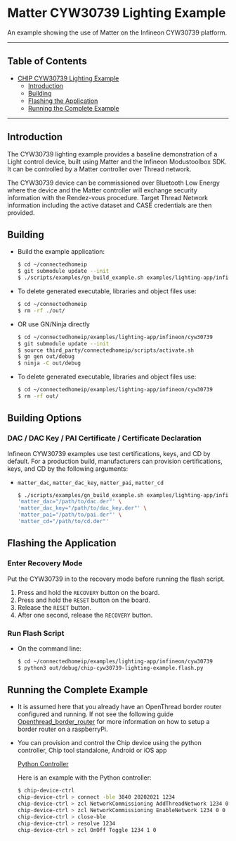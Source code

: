 # Matter CYW30739 Lighting Example

An example showing the use of Matter on the Infineon CYW30739 platform.

---

## Table of Contents

-   [CHIP CYW30739 Lighting Example](#matter-cyw30739-lighting-example)
    -   [Introduction](#introduction)
    -   [Building](#building)
    -   [Flashing the Application](#flashing-the-application)
    -   [Running the Complete Example](#running-the-complete-example)

---

## Introduction

The CYW30739 lighting example provides a baseline demonstration of a Light
control device, built using Matter and the Infineon Modustoolbox SDK. It can be
controlled by a Matter controller over Thread network.

The CYW30739 device can be commissioned over Bluetooth Low Energy where the
device and the Matter controller will exchange security information with the
Rendez-vous procedure. Target Thread Network information including the active
dataset and CASE credentials are then provided.

## Building

-   Build the example application:

    ```bash
    $ cd ~/connectedhomeip
    $ git submodule update --init
    $ ./scripts/examples/gn_build_example.sh examples/lighting-app/infineon/cyw30739 out/lighting-app
    ```

-   To delete generated executable, libraries and object files use:

    ```bash
    $ cd ~/connectedhomeip
    $ rm -rf ./out/
    ```

-   OR use GN/Ninja directly

    ```bash
    $ cd ~/connectedhomeip/examples/lighting-app/infineon/cyw30739
    $ git submodule update --init
    $ source third_party/connectedhomeip/scripts/activate.sh
    $ gn gen out/debug
    $ ninja -C out/debug
    ```

-   To delete generated executable, libraries and object files use:

    ```bash
    $ cd ~/connectedhomeip/examples/lighting-app/infineon/cyw30739
    $ rm -rf out/
    ```

## Building Options

### DAC / DAC Key / PAI Certificate / Certificate Declaration

Infineon CYW30739 examples use test certifications, keys, and CD by default. For
a production build, manufacturers can provision certifications, keys, and CD by
the following arguments:

-   `matter_dac`, `matter_dac_key`, `matter_pai`, `matter_cd`

    ```bash
    $ ./scripts/examples/gn_build_example.sh examples/lighting-app/infineon/cyw30739 out/lighting-app \
    'matter_dac="/path/to/dac.der"' \
    'matter_dac_key="/path/to/dac_key.der"' \
    'matter_pai="/path/to/pai.der"' \
    'matter_cd="/path/to/cd.der"'
    ```

## Flashing the Application

### Enter Recovery Mode

Put the CYW30739 in to the recovery mode before running the flash script.

1. Press and hold the `RECOVERY` button on the board.
2. Press and hold the `RESET` button on the board.
3. Release the `RESET` button.
4. After one second, release the `RECOVERY` button.

### Run Flash Script

-   On the command line:

    ```bash
    $ cd ~/connectedhomeip/examples/lighting-app/infineon/cyw30739
    $ python3 out/debug/chip-cyw30739-lighting-example.flash.py
    ```

## Running the Complete Example

-   It is assumed here that you already have an OpenThread border router
    configured and running. If not see the following guide
    [Openthread_border_router](https://github.com/project-chip/connectedhomeip/blob/master/docs/guides/openthread_border_router_pi.md)
    for more information on how to setup a border router on a raspberryPi.

-   You can provision and control the Chip device using the python controller,
    Chip tool standalone, Android or iOS app

    [Python Controller](https://github.com/project-chip/connectedhomeip/blob/master/src/controller/python/README.md)

    Here is an example with the Python controller:

    ```bash
    $ chip-device-ctrl
    chip-device-ctrl > connect -ble 3840 20202021 1234
    chip-device-ctrl > zcl NetworkCommissioning AddThreadNetwork 1234 0 0 operationalDataset=hex:0e080000000000000000000300000b35060004001fffe00208dead00beef00cafe0708fddead00beef000005108e11d8ea8ffaa875713699f59e8807e0030a4f70656e5468726561640102c2980410edc641eb63b100b87e90a9980959befc0c0402a0fff8 breadcrumb=0 timeoutMs=1000
    chip-device-ctrl > zcl NetworkCommissioning EnableNetwork 1234 0 0 networkID=hex:dead00beef00cafe breadcrumb=0 timeoutMs=1000
    chip-device-ctrl > close-ble
    chip-device-ctrl > resolve 1234
    chip-device-ctrl > zcl OnOff Toggle 1234 1 0
    ```
